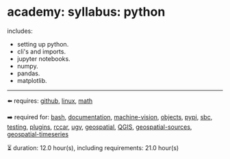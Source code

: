 # academy: syllabus: python

includes:
- setting up python.
- cli's and imports.
- jupyter notebooks.
- numpy.
- pandas.
- matplotlib.

---

⬅️ requires: [github](./github.md), [linux](./linux.md), [math](./math.md)

➡️ required for: [bash](./bash.md), [documentation](./documentation.md), [machine-vision](./machine-vision.md), [objects](./objects.md), [pypi](./pypi.md), [sbc](./sbc.md), [testing](./testing.md), [plugins](./plugins.md), [rccar](./rccar.md), [ugv](./ugv.md), [geospatial](./geospatial.md), [QGIS](./QGIS.md), [geospatial-sources](./geospatial-sources.md), [geospatial-timeseries](./geospatial-timeseries.md)

⏳ duration: 12.0 hour(s), including requirements: 21.0 hour(s)

